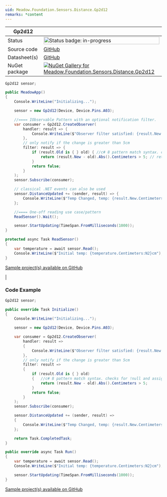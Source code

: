 ```yaml
---
uid: Meadow.Foundation.Sensors.Distance.Gp2d12
remarks: *content
---
```


| Gp2d12 | |
|--------|--------|
| Status | <img src="https://img.shields.io/badge/InProgress-yellow" style="width: auto; height: -webkit-fill-available;" alt="Status badge: in-progress" /> |
| Source code | [GitHub](https://github.com/WildernessLabs/Meadow.Foundation/tree/main/Source/Meadow.Foundation.Peripherals/Sensors.Distance.Gp2d12/Driver) |
| Datasheet(s) | [GitHub](https://github.com/WildernessLabs/Meadow.Foundation/tree/main/Source/Meadow.Foundation.Peripherals/Sensors.Distance.Gp2d12/Datasheet) |
| NuGet package | <a href="https://www.nuget.org/packages/Meadow.Foundation.Sensors.Distance.Gp2d12/" target="_blank"><img src="https://img.shields.io/nuget/v/Meadow.Foundation.Sensors.Distance.Gp2d12.svg?label=Meadow.Foundation.Sensors.Distance.Gp2d12" alt="NuGet Gallery for Meadow.Foundation.Sensors.Distance.Gp2d12" /></a> |

```csharp
Gp2d12 sensor;

public MeadowApp()
{
    Console.WriteLine("Initializing...");

    sensor = new Gp2d12(Device, Device.Pins.A03);

    //==== IObservable Pattern with an optional notification filter.
    var consumer = Gp2d12.CreateObserver(
        handler: result => {
            Console.WriteLine($"Observer filter satisfied: {result.New.Centimeters:N2}cm, old: {result.Old?.Centimeters:N2}cm");
        },
        // only notify if the change is greater than 5cm
        filter: result => {
            if (result.Old is { } old) { //c# 8 pattern match syntax. checks for !null and assigns var.
                return (result.New - old).Abs().Centimeters > 5; // returns true if > 5cm change.
            }
            return false;
        }
    );
    sensor.Subscribe(consumer);

    // classical .NET events can also be used
    sensor.DistanceUpdated += (sender, result) => {
        Console.WriteLine($"Temp Changed, temp: {result.New.Centimeters:N2}cm, old: {result.Old?.Centimeters:N2}cm");
    };

    //==== One-off reading use case/pattern
    ReadSensor().Wait();

    sensor.StartUpdating(TimeSpan.FromMilliseconds(1000));
}

protected async Task ReadSensor()
{
    var temperature = await sensor.Read();
    Console.WriteLine($"Initial temp: {temperature.Centimeters:N2}cm");
}

```

[Sample project(s) available on GitHub](https://github.com/WildernessLabs/Meadow.Foundation/tree/main/Source/Meadow.Foundation.Peripherals/Sensors.Distance.Gp2d12/Samples/Sensors.Distance.Gp2d12_Sample)

|
### Code Example

```csharp
Gp2d12 sensor;

public override Task Initialize()
{
    Console.WriteLine("Initializing...");

    sensor = new Gp2d12(Device, Device.Pins.A03);

    var consumer = Gp2d12.CreateObserver(
        handler: result => 
        {
            Console.WriteLine($"Observer filter satisfied: {result.New.Centimeters:N2}cm, old: {result.Old?.Centimeters:N2}cm");
        },
        // only notify if the change is greater than 5cm
        filter: result => 
        {
            if (result.Old is { } old)
            {   //c# 8 pattern match syntax. checks for !null and assigns var.
                return (result.New - old).Abs().Centimeters > 5;
            }
            return false;
        }
    );
    sensor.Subscribe(consumer);

    sensor.DistanceUpdated += (sender, result) => 
    {
        Console.WriteLine($"Temp Changed, temp: {result.New.Centimeters:N2}cm, old: {result.Old?.Centimeters:N2}cm");
    };

    return Task.CompletedTask;
}

public override async Task Run()
{
    var temperature = await sensor.Read();
    Console.WriteLine($"Initial temp: {temperature.Centimeters:N2}cm");

    sensor.StartUpdating(TimeSpan.FromMilliseconds(1000));
}

```

[Sample project(s) available on GitHub](https://github.com/WildernessLabs/Meadow.Foundation/tree/main/Source/Meadow.Foundation.Peripherals/Sensors.Distance.Gp2d12/Samples/Gp2d12_Sample)

